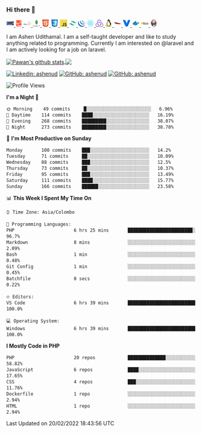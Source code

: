 ### Hi there 👋

<a align="center" href="https://github.com/ashenud"> <img width="20px" src="https://raw.githubusercontent.com/devicons/devicon/master/icons/php/php-original.svg" alt="ashenud: PHP" /> <img width="18px" src="https://raw.githubusercontent.com/devicons/devicon/master/icons/laravel/laravel-plain-wordmark.svg" alt="ashenud: Laravel" /> <img width="20px" src="https://raw.githubusercontent.com/devicons/devicon/master/icons/mysql/mysql-original-wordmark.svg" alt="ashenud: MySQL" /> <img width="20px" src="https://raw.githubusercontent.com/devicons/devicon/master/icons/mongodb/mongodb-original-wordmark.svg" alt="ashenud: mongoDB" />  <img width="20px" src="https://raw.githubusercontent.com/devicons/devicon/master/icons/html5/html5-original.svg" alt="ashenud: HTML5" /> <img width="20px" src="https://raw.githubusercontent.com/devicons/devicon/master/icons/css3/css3-original.svg" alt="ashenud: CSS3" /> <img width="20px" src="https://raw.githubusercontent.com/devicons/devicon/master/icons/javascript/javascript-original.svg" alt="ashenud: Javascript" /> <img width="20px" src="https://raw.githubusercontent.com/devicons/devicon/master/icons/tailwindcss/tailwindcss-plain.svg" alt="ashenud: Tailwindcss" /> <img width="20px" src="https://raw.githubusercontent.com/devicons/devicon/master/icons/jquery/jquery-original.svg" alt="ashenud: Jquery" /> <img width="20px" src="https://raw.githubusercontent.com/devicons/devicon/master/icons/react/react-original.svg" alt="ashenud: React" /> <img width="20px" src="https://raw.githubusercontent.com/devicons/devicon/master/icons/redux/redux-original.svg" alt="ashenud: Redux" /> <img width="20px" src="https://raw.githubusercontent.com/devicons/devicon/master/icons/linux/linux-original.svg" alt="ashenud: Linux" /> <img width="20px" src="https://raw.githubusercontent.com/devicons/devicon/master/icons/apache/apache-original.svg" alt="ashenud: Apache" /> <img width="20px" src="https://raw.githubusercontent.com/devicons/devicon/master/icons/vagrant/vagrant-original.svg" alt="ashenud: Vagrant" /> <img width="20px" src="https://raw.githubusercontent.com/devicons/devicon/master/icons/docker/docker-original.svg" alt="ashenud: Docker" /> <img width="20px" src="https://raw.githubusercontent.com/devicons/devicon/master/icons/amazonwebservices/amazonwebservices-original-wordmark.svg" alt="ashenud: AWS" /> <img width="20px" src="https://raw.githubusercontent.com/devicons/devicon/master/icons/jenkins/jenkins-original.svg" alt="ashenud: Jenkins" /> </a>

I am Ashen Udithamal. I am a self-taught developer and like to study anything related to programming. Currently I am interested on @laravel and I am actively looking for a job on laravel.

<a href="https://github.com/ashenud">
    <img height="150px" align="center" src="https://github-readme-stats.vercel.app/api?username=ashenud&show_icons=true&theme=nord&line_height=27" alt="Pawan's github stats"/>
</a>
<a href="https://github.com/ashenud">
    <img height="150px" align="center" src="https://github-readme-stats.vercel.app/api/top-langs/?username=ashenud&theme=nord&layout=compact&langs_count=6" />
</a>

[![Linkedin: ashenud](https://img.shields.io/badge/-ashenud-blue?style=flat-square&logo=Linkedin&logoColor=white&link=https://www.linkedin.com/in/ashenud/)](https://www.linkedin.com/in/ashenud/)
[![GitHub: ashenud](https://img.shields.io/github/followers/ashenud?label=follow&style=social)](https://github.com/ashenud)
[![GitHub: ashenud](https://img.shields.io/github/stars/ashenud?label=stars&style=social)](https://github.com/ashenud)
<!-- [![website](https://img.shields.io/badge/PortfolioWebsite-ashenud.live-2648ff?style=flat-square&logo=google-chrome)](https://ashenud.live/) -->

<!--START_SECTION:waka-->
![Profile Views](http://img.shields.io/badge/Profile%20Views-3-blue)

**I'm a Night 🦉** 

```text
🌞 Morning    49 commits     █░░░░░░░░░░░░░░░░░░░░░░░░   6.96% 
🌆 Daytime    114 commits    ████░░░░░░░░░░░░░░░░░░░░░   16.19% 
🌃 Evening    268 commits    █████████░░░░░░░░░░░░░░░░   38.07% 
🌙 Night      273 commits    █████████░░░░░░░░░░░░░░░░   38.78%

```
📅 **I'm Most Productive on Sunday** 

```text
Monday       100 commits    ███░░░░░░░░░░░░░░░░░░░░░░   14.2% 
Tuesday      71 commits     ██░░░░░░░░░░░░░░░░░░░░░░░   10.09% 
Wednesday    88 commits     ███░░░░░░░░░░░░░░░░░░░░░░   12.5% 
Thursday     73 commits     ██░░░░░░░░░░░░░░░░░░░░░░░   10.37% 
Friday       95 commits     ███░░░░░░░░░░░░░░░░░░░░░░   13.49% 
Saturday     111 commits    ████░░░░░░░░░░░░░░░░░░░░░   15.77% 
Sunday       166 commits    ██████░░░░░░░░░░░░░░░░░░░   23.58%

```


📊 **This Week I Spent My Time On** 

```text
⌚︎ Time Zone: Asia/Colombo

💬 Programming Languages: 
PHP                      6 hrs 25 mins       ████████████████████████░   96.7% 
Markdown                 8 mins              ░░░░░░░░░░░░░░░░░░░░░░░░░   2.09% 
Bash                     1 min               ░░░░░░░░░░░░░░░░░░░░░░░░░   0.48% 
Git Config               1 min               ░░░░░░░░░░░░░░░░░░░░░░░░░   0.45% 
Batchfile                0 secs              ░░░░░░░░░░░░░░░░░░░░░░░░░   0.22%

🔥 Editors: 
VS Code                  6 hrs 39 mins       █████████████████████████   100.0%

💻 Operating System: 
Windows                  6 hrs 39 mins       █████████████████████████   100.0%

```

**I Mostly Code in PHP** 

```text
PHP                      20 repos            ██████████████░░░░░░░░░░░   58.82% 
JavaScript               6 repos             ████░░░░░░░░░░░░░░░░░░░░░   17.65% 
CSS                      4 repos             ███░░░░░░░░░░░░░░░░░░░░░░   11.76% 
Dockerfile               1 repo              ░░░░░░░░░░░░░░░░░░░░░░░░░   2.94% 
HTML                     1 repo              ░░░░░░░░░░░░░░░░░░░░░░░░░   2.94%

```



 Last Updated on 20/02/2022 18:43:56 UTC
<!--END_SECTION:waka-->
